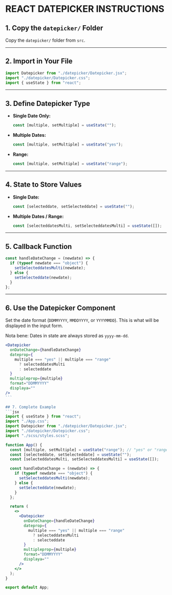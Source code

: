 # REACT DATEPICKER INSTRUCTIONS

## 1. Copy the `datepicker/` Folder

Copy the `datepicker/` folder from `src`.

---

## 2. Import in Your File

```js
import Datepicker from "./datepicker/Datepicker.jsx";
import "./datepicker/Datepicker.css";
import { useState } from "react";
```

---

## 3. Define Datepicker Type

- **Single Date Only:**
  ```js
  const [multiple, setMultiple] = useState("");
  ```
- **Multiple Dates:**
  ```js
  const [multiple, setMultiple] = useState("yes");
  ```
- **Range:**
  ```js
  const [multiple, setMultiple] = useState("range");
  ```

---

## 4. State to Store Values

- **Single Date:**
  ```js
  const [selecteddate, setSelecteddate] = useState("");
  ```
- **Multiple Dates / Range:**
  ```js
  const [selecteddatesMulti, setSelecteddatesMulti] = useState([]);
  ```

---

## 5. Callback Function

```js
const handleDateChange = (newdate) => {
  if (typeof newdate === "object") {
    setSelecteddatesMulti(newdate);
  } else {
    setSelecteddate(newdate);
  }
};
```

---

## 6. Use the Datepicker Component

Set the date format (`DDMMYYYY`, `MMDDYYYY`, or `YYYYMMDD`). This is what will be displayed in the input form.

Nota bene: Dates in state are always stored as `yyyy-mm-dd`.

````jsx
<Datepicker
  onDateChange={handleDateChange}
  dateprop={
    multiple === "yes" || multiple === "range"
      ? selecteddatesMulti
      : selecteddate
  }
  multipleprop={multiple}
  format="DDMMYYYY"
  displaya=""
/>
```

## 7. Complete Example
```jsx
import { useState } from "react";
import "./App.css";
import Datepicker from "./datepicker/Datepicker.jsx";
import "./datepicker/Datepicker.css";
import "./scss/styles.scss";

function App() {
  const [multiple, setMultiple] = useState("range"); // "yes" or "range" for multiple selection, empty string for single date
  const [selecteddate, setSelecteddate] = useState("");
  const [selecteddatesMulti, setSelecteddatesMulti] = useState([]);

  const handleDateChange = (newdate) => {
    if (typeof newdate === "object") {
      setSelecteddatesMulti(newdate);
    } else {
      setSelecteddate(newdate);
    }
  };

  return (
    <>
      <Datepicker
        onDateChange={handleDateChange}
        dateprop={
          multiple === "yes" || multiple === "range"
            ? selecteddatesMulti
            : selecteddate
        }
        multipleprop={multiple}
        format="DDMMYYYY"
        displaya=""
      />
    </>
  );
}

export default App;
````
